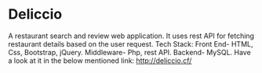 # Deliccio
A restaurant search and review web application. It uses rest API for fetching restaurant details based on the user request.
Tech Stack:
Front End- HTML, Css, Bootstrap, jQuery.
Middleware- Php, rest API.
Backend- MySQL.
Have a look at it in the below mentioned link:
http://deliccio.cf/
